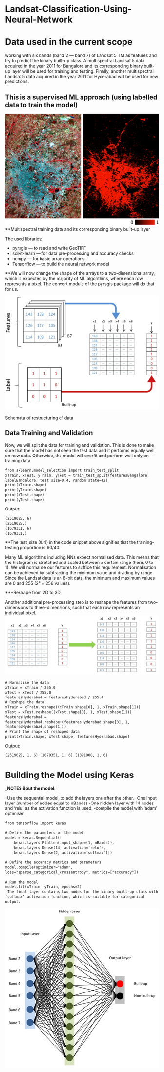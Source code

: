# Landsat-Classification-Using-Neural-Network

# Data used in the current scope

working with six bands (band 2 — band 7) of Landsat 5 TM as features and try to predict the binary built-up class. A multispectral Landsat 5 data acquired in the year 2011 for Bangalore and its corresponding binary built-up layer will be used for training and testing. Finally, another multispectral Landsat 5 data acquired in the year 2011 for Hyderabad will be used for new predictions.

##  This is a supervised ML approach (using labelled data to train the model)
!['Multispectral training data and its corresponding binary built-up layer'](imag1.png)
**Multispectral training data and its corresponding binary built-up layer

The used libraries: 
- pyrsgis — to read and write GeoTIFF
- scikit-learn — for data pre-processing and accuracy checks
- numpy — for basic array operations
- Tensorflow — to build the neural network model

**We will now change the shape of the arrays to a two-dimensional array, which is expected by the majority of ML algorithms, where each row represents a pixel. The convert module of the pyrsgis package will do that for us.

!['restructing'](imag2.png)

Schemata of restructuring of data

## Data Training and Validation
Now, we will split the data for training and validation. This is done to make sure that the model has not seen the test data and it performs equally well on new data. Otherwise, the model will overfit and perform well only on training data.

```
from sklearn.model_selection import train_test_split
xTrain, xTest, yTrain, yTest = train_test_split(featuresBangalore, labelBangalore, test_size=0.4, random_state=42)
print(xTrain.shape)
print(yTrain.shape)
print(xTest.shape)
print(yTest.shape)
```
Output: 
```
(2519025, 6)
(2519025,)
(1679351, 6)
(1679351,)
```

**The test_size (0.4) in the code snippet above signifies that the training-testing proportion is 60/40.

Many ML algorithms including NNs expect normalised data. This means that the histogram is stretched and scaled between a certain range (here, 0 to 1). We will normalise our features to suffice this requirement. Normalisation can be achieved by subtracting the minimum value and dividing by range. Since the Landsat data is an 8-bit data, the minimum and maximum values are 0 and 255 (2⁸ = 256 values).

***Reshape from 2D to 3D 

Another additional pre-processing step is to reshape the features from two-dimensions to three-dimensions, such that each row represents an individual pixel.
![](imag3.png)

```
# Normalise the data
xTrain = xTrain / 255.0
xTest = xTest / 255.0
featuresHyderabad = featuresHyderabad / 255.0
# Reshape the data
xTrain = xTrain.reshape((xTrain.shape[0], 1, xTrain.shape[1]))
xTest = xTest.reshape((xTest.shape[0], 1, xTest.shape[1]))
featuresHyderabad = featuresHyderabad.reshape((featuresHyderabad.shape[0], 1, featuresHyderabad.shape[1]))
# Print the shape of reshaped data
print(xTrain.shape, xTest.shape, featuresHyderabad.shape)
```
Output: 
```
(2519025, 1, 6) (1679351, 1, 6) (1391808, 1, 6)
```
# Building the Model using Keras
_**NOTES Bout the model:**

-Use the sequential model, to add the layers one after the other. 
-One input layer (number of nodes equal to nBands)
-One hidden layer with 14 nodes and ‘relu’ as the activation function is used. 
-compile the model with ‘adam’ optimiser
```
from tensorflow import keras

# Define the parameters of the model
model = keras.Sequential([
    keras.layers.Flatten(input_shape=(1, nBands)),
    keras.layers.Dense(14, activation='relu'),
    keras.layers.Dense(2, activation='softmax')])

# Define the accuracy metrics and parameters
model.compile(optimizer="adam", loss="sparse_categorical_crossentropy", metrics=["accuracy"])

# Run the model
model.fit(xTrain, yTrain, epochs=2)
-The final layer contains two nodes for the binary built-up class with ‘softmax’ activation function, which is suitable for categorical output. 

```
![](imag4.png)
